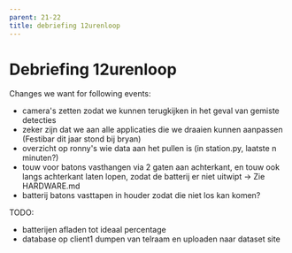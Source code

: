 ```yaml
---
parent: 21-22
title: debriefing 12urenloop
---
```


# Debriefing 12urenloop

Changes we want for following events:

- camera's zetten zodat we kunnen terugkijken in het geval van gemiste detecties
- zeker zijn dat we aan alle applicaties die we draaien kunnen aanpassen (Festibar dit jaar stond bij bryan)
- overzicht op ronny's wie data aan het pullen is (in station.py, laatste n minuten?)
- touw voor batons vasthangen via 2 gaten aan achterkant, en touw ook langs achterkant laten lopen, zodat de batterij er niet uitwipt -> Zie HARDWARE.md
- batterij batons vasttapen in houder zodat die niet los kan komen?


TODO:

- batterijen afladen tot ideaal percentage
- database op client1 dumpen van telraam en uploaden naar dataset site

